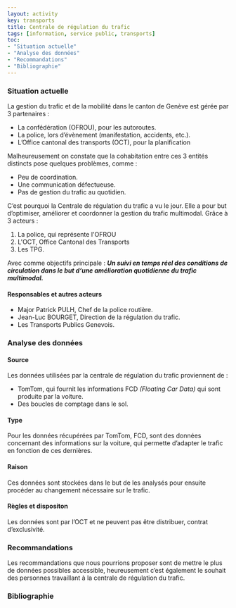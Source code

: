 ```yaml
---
layout: activity
key: transports
title: Centrale de régulation du trafic
tags: [information, service public, transports]
toc:
- "Situation actuelle"
- "Analyse des données"
- "Recommandations"
- "Bibliographie"
---
```


### Situation actuelle
La gestion du trafic et de la mobilité dans le canton de Genève est gérée par 3 partenaires :
- La confédération (OFROU), pour les autoroutes.
- La police, lors d’évènement (manifestation, accidents, etc.).
- L’Office cantonal des transports (OCT), pour la planification

Malheureusement on constate que la cohabitation entre ces 3 entités distincts pose quelques problèmes, comme : 
-	Peu de coordination.
-	Une communication défectueuse.
-	Pas de gestion du trafic au quotidien.

C’est pourquoi la Centrale de régulation du trafic a vu le jour. Elle a pour but d’optimiser, améliorer et coordonner la gestion du trafic multimodal. Grâce à 3 acteurs :
1. La police, qui représente l'OFROU
2. L'OCT, Office Cantonal des Transports 
3. Les TPG. 

Avec comme objectifs principale : _**Un suivi en temps réel des conditions de circulation dans le but d‘une amélioration quotidienne du trafic multimodal.**_

#### Responsables et autres acteurs
- Major Patrick PULH, Chef de la police routière.
- Jean-Luc BOURGET, Direction de la régulation du trafic.
- Les Transports Publics Genevois.

### Analyse des données
#### Source
Les données utilisées par la centrale de régulation du trafic proviennent de : 
-	TomTom, qui fournit les informations FCD _(Floating Car Data)_  qui sont produite par la voiture.
-	Des boucles de comptage dans le sol. 

#### Type
Pour les données récupérées par TomTom, FCD, sont des données concernant des informations sur la voiture, qui permette d’adapter le trafic en fonction de ces dernières.  

#### Raison
Ces données sont stockées dans le but de les analysés pour ensuite procéder au changement nécessaire sur le trafic.

#### Règles et dispositon
Les données sont par l’OCT et ne peuvent pas être distribuer, contrat d’exclusivité. 

### Recommandations
Les recommandations que nous pourrions proposer sont de mettre le plus de données possibles accessible, heureusement c’est également le souhait des personnes travaillant à la centrale de régulation du trafic. 

### Bibliographie

